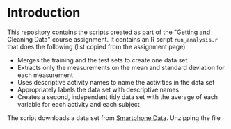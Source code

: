 Introduction
============

This repository contains the scripts created as part of the "Getting and Cleaning Data" course assignment. It contains an R script
`run_analysis.r` that does the following (list copied from the assignment page):

* Merges the training and the test sets to create one data set
* Extracts only the measurements on the mean and standard deviation for each measurement
* Uses descriptive activity names to name the activities in the data set
* Appropriately labels the data set with descriptive names
* Creates a second, independent tidy data set with the average of each variable for each activity and each subject

The script downloads a data set from [Smartphone Data](https://d396qusza40orc.cloudfront.net/getdata%2Fprojectfiles%2FUCI%20HAR%20Dataset.zip).
Unzipping the file
